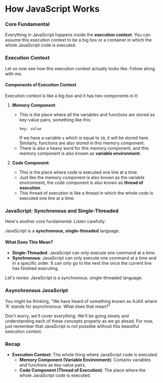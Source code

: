 # How JavaScript Works

### Core Fundamental

Everything in JavaScript happens inside the **execution context**. You can assume this execution context to be a big box or a container in which the whole JavaScript code is executed.

### Execution Context

Let us now see how this execution context actually looks like. Follow along with me.

#### Components of Execution Context

Execution context is like a big box and it has two components in it:

1. **Memory Component**:

   - This is the place where all the variables and functions are stored as key-value pairs, something like this:
     ```
     key: value
     ```
     If we have a variable `a` which is equal to `10`, it will be stored here. Similarly, functions are also stored in this memory component.
   - There is also a heavy word for this memory component, and this memory component is also known as **variable environment**.

2. **Code Component**:
   - This is the place where code is executed one line at a time.
   - Just like the memory component is also known as the variable environment, the code component is also known as **thread of execution**.
   - This thread of execution is like a thread in which the whole code is executed one line at a time.

### JavaScript: Synchronous and Single-Threaded

Here's another core fundamental. Listen carefully:

JavaScript is a **synchronous, single-threaded** language.

#### What Does This Mean?

- **Single-Threaded**: JavaScript can only execute one command at a time.
- **Synchronous**: JavaScript can only execute one command at a time and in a specific order. It can only go to the next line once the current line has finished executing.

Let's revise: JavaScript is a synchronous, single-threaded language.

### Asynchronous JavaScript

You might be thinking, "We have heard of something known as AJAX where 'A' stands for asynchronous. What does that mean?"

Don't worry, we'll cover everything. We'll be going slowly and understanding each of these concepts properly as we go ahead. For now, just remember that JavaScript is not possible without this beautiful execution context.

### Recap

- **Execution Context**: The whole thing where JavaScript code is executed.
  - **Memory Component (Variable Environment)**: Contains variables and functions as key-value pairs.
  - **Code Component (Thread of Execution)**: The place where the whole JavaScript code is executed.
